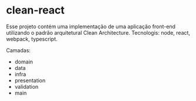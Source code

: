 # clean-react

Esse projeto contém uma implementação de uma aplicação front-end utilizando o padrão arquitetural Clean Architecture.
Tecnologis: node, react, webpack, typescript.

Camadas:
- domain
- data
- infra
- presentation
- validation
- main


